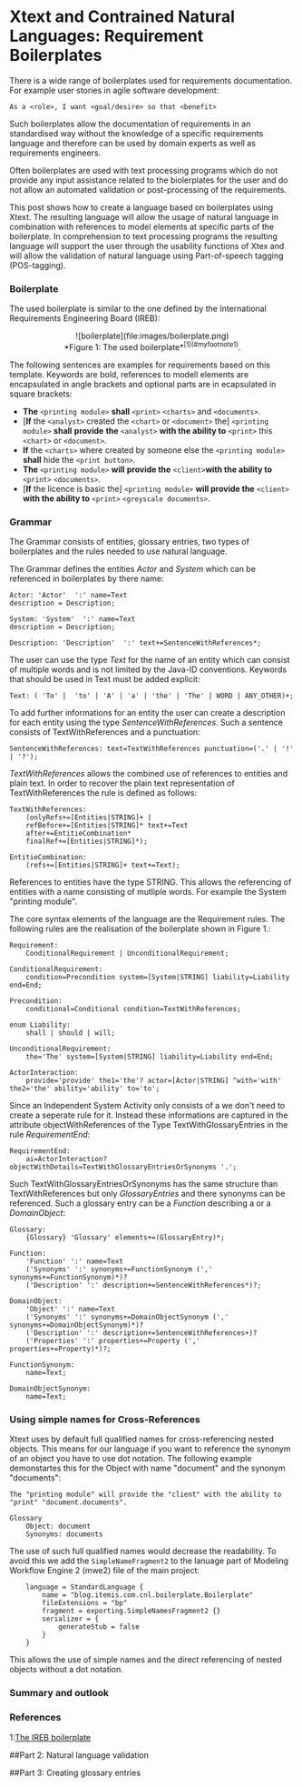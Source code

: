 # Xtext and Contrained Natural Languages: Requirement Boilerplates  

There is a wide range of boilerplates used for requirements documentation. For example user stories in agile software development:

	As a <role>, I want <goal/desire> so that <benefit> 

Such boilerplates allow the documentation of requirements in an standardised  way without the knowledge of a specific requirements language and therefore can be used by domain experts as well as requirements engineers. 

Often boilerplates are used with text processing programs which do not provide any input assistance related to the biolerplates for the user and do not allow an automated validation or post-processing of the requirements.    

This post shows how to create a language based on boilerplates using Xtext. The resulting language will allow the usage of natural language in combination with references to model elements at specific parts of the boilerplate. In comprehension to text processing programs the resulting language will support the user through the usability functions of Xtex and will allow the validation of natural language using Part-of-speech tagging (POS-tagging).  

### Boilerplate
The used boilerplate is similar to the one defined by the International Requirements Engineering Board (IREB):  

<center>![boilerplate](file:images/boilerplate.png)</center>  
<center>*Figure 1: The used boilerplate*<sup>[1](#myfootnote1)</sup>.</center>

The following sentences are examples for requirements based on this template. Keywords are bold, references to modell elements are encapsulated in angle brackets and optional parts are in ecapsulated in square brackets:  

- **The** `<printing module>` **shall** `<print>` `<charts>` and `<documents>`.
- [**If** the `<analyst>` created the `<chart>` or `<document>` the] `<printing module>` **shall** **provide** **the** `<analyst>` **with the ability to** `<print>` this `<chart>` or `<document>`.
- **If** the `<charts>` where created by someone else the `<printing module>` **shall** hide the `<print button>`.
- **The** `<printing module>` **will** **provide the** `<client>`**with the ability to** `<print>` `<documents>`.
- [**If** the licence is basic the] `<printing module>` **will provide the** `<client>` **with the ability to** `<print>` `<greyscale documents>`.

### Grammar
The Grammar consists of entities, glossary entries, two types of boilerplates and the rules needed to use natural language.    
	
The Grammar defines the entities *Actor* and *System* which can be referenced in boilerplates by there name:

	Actor: 'Actor'  ':' name=Text 
	description = Description;
	
	System: 'System'  ':' name=Text 
	description = Description;

	Description: 'Description'  ':' text+=SentenceWithReferences*;

The user can use the type *Text* for the name of an entity which can consist of multiple words and is not limited by the Java-ID conventions. Keywords that should be used in Text must be added explicit:

	Text: ( 'To' |  'to' | 'A' | 'a' | 'the' | 'The' | WORD | ANY_OTHER)+;

 To add further informations for an entity the user can create a description for each entity using the type *SentenceWithReferences*. Such a sentence consists of TextWithReferences and a punctuation: 
		
	SentenceWithReferences: text=TextWithReferences punctuation=('.' | '!' | '?');     

*TextWithReferences* allows the combined use of references to entities and plain text. In order to recover the plain text representation of TextWithReferences the rule is defined as follows:   

	TextWithReferences:
		(onlyRefs+=[Entities|STRING]+ | 
		refBefore+=[Entities|STRING]* text+=Text 
		after+=EntitieCombination*
		finalRef+=[Entities|STRING]*);

	EntitieCombination:
		(refs+=[Entities|STRING]+ text+=Text);

References to entities have the type STRING. This allows the referencing of entities with a name consisting of mutliple words. For example the System "printing module".  

The core syntax elements of the language are the Requirement rules. The following rules are the realisation of the boilerplate shown in Figure 1.:   

	Requirement:
		ConditionalRequirement | UnconditionalRequirement;
	
	ConditionalRequirement:
		condition=Precondition system=[System|STRING] liability=Liability end=End;
	
	Precondition:
		conditional=Conditional condition=TextWithReferences;

	enum Liability:
		shall | should | will;

	UnconditionalRequirement:
		the='The' system=[System|STRING] liability=Liability end=End;
	
	ActorInteraction:
		provide='provide' the1='the'? actor=[Actor|STRING] ^with='with' the2='the' ability='ability' to='to';
	
Since an Independent System Activity only consists of a <process> we don't need to create a seperate rule for it. Instead these informations are captured in the attribute objectWithReferences of the Type TextWithGlossaryEntries in the rule *RequirementEnd*:

	RequirementEnd:
		ai=ActorInteraction? objectWithDetails=TextWithGlossaryEntriesOrSynonyms '.';

Such TextWithGlossaryEntriesOrSynonyms has the same structure than TextWithReferences but only *GlossaryEntries* and there synonyms can be referenced. Such a glossary entry can be a *Function* describing a <process> or a *DomainObject*: 

	Glossary:
		{Glossary} 'Glossary' elements+=(GlossaryEntry)*;

	Function:
		'Function' ':' name=Text
		('Synonyms' ':' synonyms+=FunctionSynonym (',' synonyms+=FunctionSynonym)*)?
		('Description' ':' description+=SentenceWithReferences*)?;
	
	DomainObject:
		'Object' ':' name=Text
		('Synonyms' ':' synonyms+=DomainObjectSynonym (',' synonyms+=DomainObjectSynonym)*)?
		('Description' ':' description+=SentenceWithReferences+)?
		('Properties' ':' properties+=Property (',' properties+=Property)*)?;
	
	FunctionSynonym:
		name=Text;
	
	DomainObjectSynonym:
		name=Text; 

### Using simple names for Cross-References 
Xtext uses by default full qualified names for cross-referencing nested objects. This means for our language if you want to reference the synonym of an object you have to use dot notation. The following example demonstartes this for the Object with name "document" and the synonym "documents": 

	The "printing module" will provide the "client" with the ability to "print" "document.documents".

	Glossary
		Object: document
		Synonyms: documents	   

The use of such full qualified names would decrease the readability. To avoid this we add the `SimpleNameFragment2` to the lanuage part of Modeling Workflow Engine 2 (mwe2) file of the main project: 

		language = StandardLanguage {
			name = "blog.itemis.com.cnl.boilerplate.Boilerplate"
			fileExtensions = "bp"
			fragment = exporting.SimpleNamesFragment2 {}
			serializer = {
				generateStub = false
			}
		}

This allows the use of simple names	and the direct referencing of nested objects without a dot notation.

### Summary and outlook  



### References
<a name="myfootnote1">1</a>:[The IREB boilerplate](https://requirementstechniques.wordpress.com/documentation/requirements-templates/ "IREB Boilerplates")

##Part 2: Natural language validation  

##Part 3: Creating glossary entries   


<!--	
Such a boilerplate constrains the structure of a sentence by the definition of keywords and placeholders.  
The most Xtext languages are designed to generate a formal output for example source code in one ore more target languages. This post is not about such languages. Instead I will show you how to create a language for requirements documentation on base of sentence templates (boilerplates). The language will combine keywords, informal natural language (freetext) and references to entities. The resulting language will contrain the use of freetext and therefore can be described as contrained natural language. 
Concrete manifestations of the boileplates are shown in listing 1.

The boilerplate starts with an optional precondition followed by the name of the system under discussion and a liability which can be "must", "should" or "will". The next part can be an user interaction or an independent system activity. An user interaction starts with the keyword "provide" followed by the name of the actor and the keywords "with", "the", "ability" and "to". These keywords are followed by a process term. Such a process term discribing a functionality of the system under discussion. In contrast to an user interaction an independent system activity consists only of such a process term. The next part of the boilerplate is the object which is processed or used. The boilerplate ends with optional details about the object.
-->